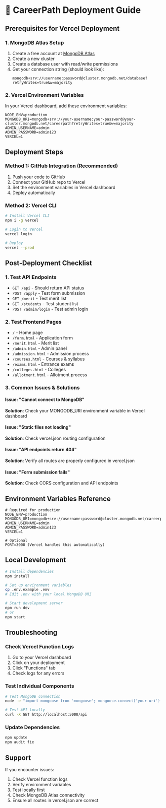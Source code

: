 # 🚀 CareerPath Deployment Guide

## Prerequisites for Vercel Deployment

### 1. MongoDB Atlas Setup
1. Create a free account at [MongoDB Atlas](https://www.mongodb.com/atlas)
2. Create a new cluster
3. Create a database user with read/write permissions
4. Get your connection string (should look like): 
   ```
   mongodb+srv://username:password@cluster.mongodb.net/database?retryWrites=true&w=majority
   ```

### 2. Vercel Environment Variables
In your Vercel dashboard, add these environment variables:

```env
NODE_ENV=production
MONGODB_URI=mongodb+srv://your-username:your-password@your-cluster.mongodb.net/careerpath?retryWrites=true&w=majority
ADMIN_USERNAME=admin
ADMIN_PASSWORD=admin123
VERCEL=1
```

## Deployment Steps

### Method 1: GitHub Integration (Recommended)
1. Push your code to GitHub
2. Connect your GitHub repo to Vercel
3. Set the environment variables in Vercel dashboard
4. Deploy automatically

### Method 2: Vercel CLI
```bash
# Install Vercel CLI
npm i -g vercel

# Login to Vercel
vercel login

# Deploy
vercel --prod
```

## Post-Deployment Checklist

### 1. Test API Endpoints
- `GET /api` - Should return API status
- `POST /apply` - Test form submission
- `GET /merit` - Test merit list
- `GET /students` - Test student list
- `POST /admin/login` - Test admin login

### 2. Test Frontend Pages
- `/` - Home page
- `/form.html` - Application form
- `/merit.html` - Merit list
- `/admin.html` - Admin panel
- `/admission.html` - Admission process
- `/courses.html` - Courses & syllabus
- `/exams.html` - Entrance exams
- `/colleges.html` - Colleges
- `/allotment.html` - Allotment process

### 3. Common Issues & Solutions

#### Issue: "Cannot connect to MongoDB"
**Solution**: Check your MONGODB_URI environment variable in Vercel dashboard

#### Issue: "Static files not loading"
**Solution**: Check vercel.json routing configuration

#### Issue: "API endpoints return 404"
**Solution**: Verify all routes are properly configured in vercel.json

#### Issue: "Form submission fails"
**Solution**: Check CORS configuration and API endpoints

## Environment Variables Reference

```env
# Required for production
NODE_ENV=production
MONGODB_URI=mongodb+srv://username:password@cluster.mongodb.net/careerpath
ADMIN_USERNAME=admin
ADMIN_PASSWORD=admin123
VERCEL=1

# Optional
PORT=3000 (Vercel handles this automatically)
```

## Local Development

```bash
# Install dependencies
npm install

# Set up environment variables
cp .env.example .env
# Edit .env with your local MongoDB URI

# Start development server
npm run dev
# or
npm start
```

## Troubleshooting

### Check Vercel Function Logs
1. Go to your Vercel dashboard
2. Click on your deployment
3. Click "Functions" tab
4. Check logs for any errors

### Test Individual Components
```bash
# Test MongoDB connection
node -e "import mongoose from 'mongoose'; mongoose.connect('your-uri').then(() => console.log('Connected')).catch(console.error)"

# Test API locally
curl -X GET http://localhost:5000/api
```

### Update Dependencies
```bash
npm update
npm audit fix
```

## Support

If you encounter issues:
1. Check Vercel function logs
2. Verify environment variables
3. Test locally first
4. Check MongoDB Atlas connectivity
5. Ensure all routes in vercel.json are correct
